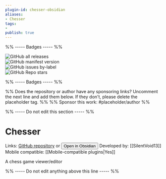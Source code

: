 ```yaml
---
plugin-id: chesser-obsidian
aliases:
- Chesser
tags: 
- 
publish: true
---
```


%% ----- Badges ----- %%

![GitHub all releases](https://img.shields.io/github/downloads/SilentVoid13/Chesser/total?color=573E7A&logo=github&style=for-the-badge)   
![GitHub manifest version](https://img.shields.io/github/manifest-json/v/SilentVoid13/Chesser?color=573E7A&logo=github&style=for-the-badge)   
![GitHub issues by-label](https://img.shields.io/github/issues/SilentVoid13/Chesser/help%20wanted?color=573E7A&logo=github&style=for-the-badge)   
![GitHub Repo stars](https://img.shields.io/github/stars/SilentVoid13/Chesser?color=573E7A&logo=github&style=for-the-badge)

%% ----- Badges ----- %%

%% Does the repository or author have any sponsoring links? Uncomment the next line and add them below. If they don't, please delete the placeholder tag. %%
%% Sponsor this work: #placeholder/author %%

%% ----- Do not edit this section ----- %%

# Chesser

Links: [GitHub repository](https://github.com/SilentVoid13/Chesser) or [<button id=HH>Open in Obsidian</button>](obsidian://goto-plugin?id=chesser-obsidian)
Developed by: [[SilentVoid13]]
Mobile compatible: [[Mobile-compatible plugins|Yes]]

A chess game viewer/editor

%% ----- Do not edit anything above this line ----- %% 
